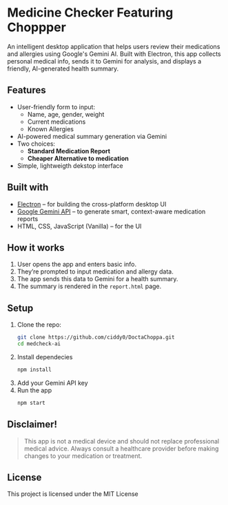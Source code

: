 # Medicine Checker Featuring Choppper

An intelligent desktop application that helps users review their medications and allergies using Google's Gemini AI. Built with Electron, this app collects personal medical info, sends it to Gemini for analysis, and displays a friendly, AI-generated health summary.

## Features
- User-friendly form to input:
  - Name, age, gender, weight
  - Current medications
  - Known Allergies
- AI-powered medical summary generation via Gemini
- Two choices:
  - **Standard Medication Report**
  - **Cheaper Alternative to medication**
- Simple, lightweigth dekstop interface

## Built with

- [Electron](https://www.electronjs.org/) – for building the cross-platform desktop UI
- [Google Gemini API](https://ai.google.dev/) – to generate smart, context-aware medication reports
- HTML, CSS, JavaScript (Vanilla) – for the UI

## How it works

1. User opens the app and enters basic info.
2. They’re prompted to input medication and allergy data.
3. The app sends this data to Gemini for a health summary.
4. The summary is rendered in the `report.html` page.

## Setup
1. Clone the repo:
   ```bash
   git clone https://github.com/ciddy0/DoctaChoppa.git
   cd medcheck-ai
3. Install dependecies
    ```bash
    npm install
    ```
5. Add your Gemini API key
6. Run the app
   ```bash
   npm start
   ```
## Disclaimer!
> This app is not a medical device and should not replace professional medical advice. Always consult a healthcare provider before making changes to your medication or treatment.

## License
This project is licensed under the MIT License
